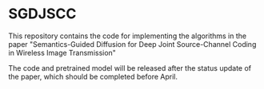 # SGDJSCC
This repository contains the code for implementing the algorithms in the paper "Semantics-Guided Diffusion for Deep Joint Source-Channel Coding in Wireless Image Transmission"

The code and pretrained model will be released after the status update of the paper, which should be completed before April. 

